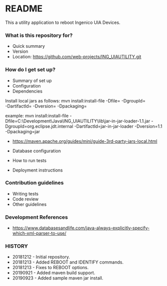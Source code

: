 # README #

This a utility application to reboot Ingenico UIA Devices.

### What is this repository for? ###

* Quick summary
* Version
* Location: https://github.com/web-projects/ING_UIAUTILITY.git

### How do I get set up? ###

* Summary of set up
* Configuration
* Dependencies

Install local jars as follows:
mvn install:install-file -Dfile=<path-to-file> -DgroupId=<group-id> \
    -DartifactId=<artifact-id> -Dversion=<version> -Dpackaging=<packaging>
    
example:
mvn install:install-file -Dfile=C:\Development\Java\ING_UIAUTILITY\lib\jar-in-jar-loader-1.1.jar -DgroupId=org.eclipse.jdt.internal -DartifactId=jar-in-jar-loader -Dversion=1.1 -Dpackaging=jar

* https://maven.apache.org/guides/mini/guide-3rd-party-jars-local.html

* Database configuration
* How to run tests
* Deployment instructions

### Contribution guidelines ###

* Writing tests
* Code review
* Other guidelines

### Development References ###

* https://www.databasesandlife.com/java-always-explicitly-specify-which-xml-parser-to-use/

### HISTORY ###

* 20181212 - Initial repository.
* 20181213 - Added REBOOT and IDENTIFY commands.
* 20181213 - Fixes to REBOOT options.
* 20190921 - Added maven build support.
* 20190923 - Added sample maven jar install.
